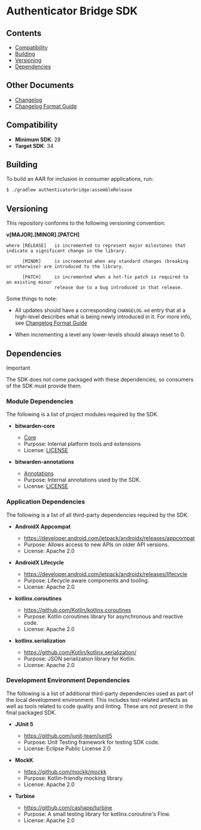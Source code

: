 # Authenticator Bridge SDK

## Contents

- [Compatibility](#compatibility)
- [Building](#building)
- [Versioning](#versioning)
- [Dependencies](#dependencies)

## Other Documents

- [Changelog](CHANGELOG.md)
- [Changelog Format Guide](CHANGELOG_FORMAT.MD)

## Compatibility

- **Minimum SDK**: 28
- **Target SDK**: 34

## Building

To build an AAR for inclusion in consumer applications, run:

```sh
$ ./gradlew authenticatorbridge:assembleRelease
```

## Versioning
This repository conforms to the following versioning convention:

**v[MAJOR].[MINOR].[PATCH]**

```
where [RELEASE]   is incremented to represent major milestones that indicate a significant change in the library.

      [MINOR]     is incremented when any standard changes (breaking or otherwise) are introduced to the library.

      [PATCH]     is incremented when a hot-fix patch is required to an existing minor
                  release due to a bug introduced in that release.
```

Some things to note:

- All updates should have a corresponding `CHANGELOG.md` entry that at a high-level describes what is being newly introduced in it. For more info, see [Changelog Format Guide](CHANGELOG_FORMAT.MD)

- When incrementing a level any lower-levels should always reset to 0.

## Dependencies

> [!IMPORTANT]
> The SDK does not come packaged with these dependencies, so consumers of the SDK must provide them.

### Module Dependencies

The following is a list of project modules required by the SDK.

- **bitwarden-core**
  - [Core](../core)
  - Purpose: Internal platform tools and extensions
  - License: [LICENSE](../LICENSE.txt)

- **bitwarden-annotations**
  - [Annotations](../annotation)
  - Purpose: Internal annotations used by the SDK.
  - License: [LICENSE](../LICENSE.txt)

### Application Dependencies

The following is a list of all third-party dependencies required by the SDK.

- **AndroidX Appcompat**
  - https://developer.android.com/jetpack/androidx/releases/appcompat
  - Purpose: Allows access to new APIs on older API versions.
  - License: Apache 2.0

- **AndroidX Lifecycle**
  - https://developer.android.com/jetpack/androidx/releases/lifecycle
  - Purpose: Lifecycle aware components and tooling.
  - License: Apache 2.0

- **kotlinx.coroutines**
  - https://github.com/Kotlin/kotlinx.coroutines
  - Purpose: Kotlin coroutines library for asynchronous and reactive code.
  - License: Apache 2.0

- **kotlinx.serialization**
    - https://github.com/Kotlin/kotlinx.serialization/
    - Purpose: JSON serialization library for Kotlin.
    - License: Apache 2.0

### Development Environment Dependencies

The following is a list of additional third-party dependencies used as part of the local development environment. This includes test-related artifacts as well as tools related to code quality and linting. These are not present in the final packaged SDK.

- **JUnit 5**
  - https://github.com/junit-team/junit5
  - Purpose: Unit Testing framework for testing SDK code.
  - License: Eclipse Public License 2.0

- **MockK**
  - https://github.com/mockk/mockk
  - Purpose: Kotlin-friendly mocking library.
  - License: Apache 2.0

- **Turbine**
  - https://github.com/cashapp/turbine
  - Purpose: A small testing library for kotlinx.coroutine's Flow.
  - License: Apache 2.0
